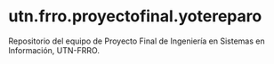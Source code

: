 # utn.frro.proyectofinal.yotereparo
Repositorio del equipo de Proyecto Final de Ingeniería en Sistemas en Información, UTN-FRRO.
